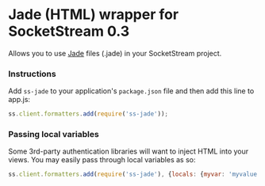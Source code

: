 # Jade (HTML) wrapper for SocketStream 0.3

Allows you to use [Jade](http://jade-lang.com) files (.jade) in your SocketStream project.


### Instructions

Add `ss-jade` to your application's `package.json` file and then add this line to app.js:

``` javascript
ss.client.formatters.add(require('ss-jade'));
```


### Passing local variables

Some 3rd-party authentication libraries will want to inject HTML into your views.
You may easily pass through local variables as so:

``` javascript
ss.client.formatters.add(require('ss-jade'), {locals: {myvar: 'myvalue'}});
```
